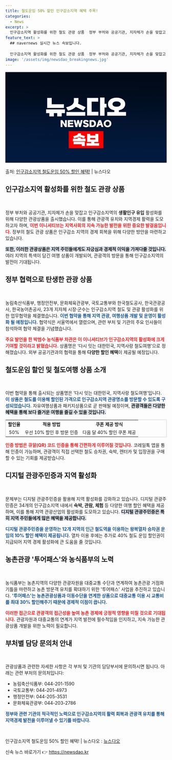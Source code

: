 ```yaml
---
title: 철도운임 50% 할인 인구감소지역 혜택 주목!
categories:
  - News
excerpt: >
  인구감소지역 활성화를 위한 철도 관광 상품  정부 부처와 공공기관, 지자체가 손을 맞잡고 인구감소지역의 생활…
feature_text: >
  ## navernews 실시간 뉴스 속보입니다.

  인구감소지역 활성화를 위한 철도 관광 상품  정부 부처와 공공기관, 지자체가 손을 맞잡고 인구감소지역의 생활…
image: '/assets/img/newsdao_breakingnews.jpg'
---
```


![뉴스다오 속보](/assets/img/newsdao_breakingnews.jpg)

<p>출처: <a href="https://newsdao.kr/4868" rel="dofollow">인구감소지역 철도운임 50% 할인 혜택!</a> | 뉴스다오</p>

<h2 data-ke-size="size26">인구감소지역 활성화를 위한 철도 관광 상품</h2>

<p data-ke-size="size16">&nbsp;</p>

정부 부처와 공공기관, 지자체가 손을 맞잡고 인구감소지역의 <b>생활인구 유입</b> 활성화를 위해 다양한 관광상품을 출시했습니다. 이를 통해 관광객 유치와 지역경제 활력을 도모하고자 하며, <b><span style="color: #ee2323;">이번 이니셔티브는 지역사회의 지속 가능한 발전을 위한 중요한 발걸음입니다.</span></b> 정부의 철도 관광 상품은 인구감소 지역의 경제 회복을 위해 다양한 방안을 마련하고 있습니다.

<b><span style="background-color: #21538527;">또한, 이러한 관광상품은 지역 주민들에게도 자긍심과 경제적 이익을 가져다줄 것입니다.</span></b> 여러 지역의 특색이 담긴 여행 상품이 개발되어, 관광객의 방문을 통해 인구감소지역의 발전이 기대됩니다.

<h2 data-ke-size="size26">정부 협력으로 탄생한 관광 상품</h2>

<p data-ke-size="size16">&nbsp;</p>

농림축산식품부, 행정안전부, 문화체육관광부, 국토교통부와 한국철도공사, 한국관광공사, 한국농어촌공사, 23개 지자체 시장·군수는 인구감소지역 철도 및 관광 활성화를 위한 업무협약을 체결했습니다. <b><span style="color: #1a5490;">이번 협약을 통해 지역 관광, 여행상품 개발 및 운영이 활성화 될 예정입니다.</span></b> 협약식은 서울역에서 열렸으며, 관련 부처 및 기관의 주요 인사들이 참석하여 협약 체결을 기념했습니다.

<b><span style="color: #ee2323;">주요 발언을 한 박범수 농식품부 차관은 이 이니셔티브가 인구감소지역의 활성화에 크게 기여할 것이라고 밝혔습니다.</span></b> 상품명은 ‘다시 잇는 대한민국, 지역사랑 철도여행’으로 정해졌습니다. 외부 공공기관과의 협력을 통해 <b>다양한 할인 혜택</b>이 제공될 예정입니다.

<h2 data-ke-size="size26">철도운임 할인 및 철도여행 상품 소개</h2>

<p data-ke-size="size16">&nbsp;</p>

이번 협약을 통해 출시되는 상품명은 ‘다시 잇는 대한민국, 지역사랑 철도여행’입니다. <b><span style="color: #1a5490;">이 상품은 철도를 이용해 할인된 가격으로 인구감소지역 관광명소를 방문할 수 있도록 구성되었습니다.</span></b> 자유여행상품과 패키지상품으로 곧 판매될 예정이며, <b><span style="background-color: #21538527;">관광객들은 다양한 혜택을 통해 보다 즐거운 여행을 즐길 수 있을 것입니다.</span></b>

<table style="width: 100%; border: 1px solid #cccccc;">
    <tr>
        <td style="text-align: center; height: 17px;"><b>할인율</b></td>
        <td style="text-align: center; height: 17px;"><b>적용 방법</b></td>
        <td style="text-align: center; height: 17px;"><b>쿠폰 제공 방식</b></td>
    </tr>
    <tr>
        <td style="text-align: center; height: 17px;">50%</td>
        <td style="text-align: center; height: 17px;">우선 10% 할인 후 방문 인증</td>
        <td style="text-align: center; height: 17px;">다음 달 40% 할인 쿠폰 제공</td>
    </tr>
</table>

<b><span style="color: #ee2323;">인증 방법은 큐알(QR) 코드 인증을 통해 간편하게 이루어질 것입니다.</span></b> 코레일톡 앱을 통해 인증이 가능하며, 관광객이 직접 선택한 철도 승차권, 숙박, 렌터카 및 입장권을 구매할 수 있는 기회를 제공받습니다.

<h2 data-ke-size="size26">디지털 관광주민증과 지역 활성화</h2>

<p data-ke-size="size16">&nbsp;</p>

문체부는 디지털 관광주민증을 활용해 지역 활성화를 강화하고 있습니다. 디지털 관광주민증은 34개의 인구감소지역 내에서 <b>숙박, 관람, 체험</b> 등 다양한 여행 할인 혜택을 제공하며, 이를 통해 지역 관광산업의 활성화를 도모하고 있습니다. <b><span style="background-color: #21538527;">디지털 관광주민증은 특히 지역 주민들에게 많은 혜택을 제공합니다.</span></b>

<b><span style="color: #1a5490;">디지털 관광주민증을 운영하는 12개 지역의 인근 철도역을 이용하는 왕복열차 승차권 운임의 10% 할인 혜택이 제공됩니다.</span></b> 열차 이용 후에는 추가로 40% 철도 운임 할인권이 지급되어 지역 경제 활성화에 큰 도움을 줄 것입니다.

<h2 data-ke-size="size26">농촌관광 '투어패스'와 농식품부의 노력</h2>

<p data-ke-size="size16">&nbsp;</p>

농식품부는 농촌지역의 다양한 관광자원을 대중교통 수단과 연계하여 농촌관광 거점화 기틀을 마련하고 농촌 방문객 유치를 확대하기 위한 '투어패스' 사업을 추진하고 있습니다. <b><span style="color: #1a5490;">'투어패스'는 농촌관광상품과 이동수단을 연계한 상품으로 대중교통 이용 시 교통비를 최대 30% 할인해주기 때문에 경제적 이점이 큽니다.</span></b>

<b><span style="color: #ee2323;">이러한 접근으로 관광객의 접근성을 높여 농촌 경제에 긍정적 영향을 미칠 것으로 기대됩니다.</span></b> 관광자원과 대중교통의 연계가 지역 발전에 필수적임을 인지하고, 지속 가능한 관광상품 개발을 위한 노력이 필요합니다.

<h2 data-ke-size="size26">부처별 담당 문의처 안내</h2>

<p data-ke-size="size16">&nbsp;</p>

관광상품과 관련한 자세한 사항은 각 부처 및 기관의 담당부서에 문의하시면 됩니다. 아래는 관련 부처의 문의처입니다:

<ul>
    <li>농림축산식품부: 044-201-1590</li>
    <li>국토교통부: 044-201-4973</li>
    <li>행정안전부: 044-205-3531</li>
    <li>문화체육관광부: 044-203-2786</li>
</ul>

<b><span style="color: #1a5490;">정부와 관련 기관의 적극적인 노력으로 인구감소지역의 활력 회복과 관광객 유치를 통해 지역경제 발전을 이루어낼 수 있기를 바랍니다.</span></b>

<p data-ke-size="size16">&nbsp;</p>

인구감소지역 철도운임 50% 할인 혜택! | 뉴스다오  : <a href="https://newsdao.kr/4868">뉴스다오</a> 

신속 뉴스 바로가기 👉 <a href="https://newsdao.kr" rel="dofollow">https://newsdao.kr</a>


